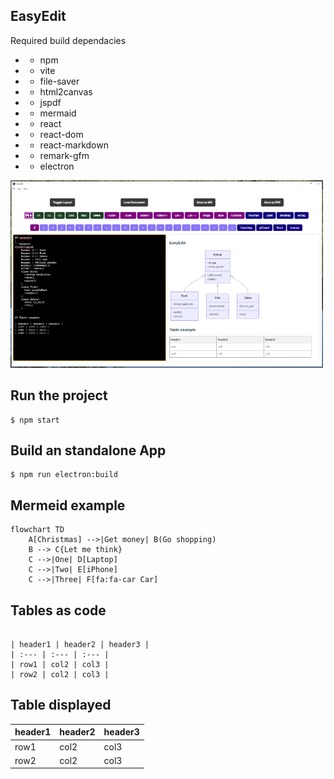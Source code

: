 ## EasyEdit

Required build dependacies

- - npm
- - vite
- - file-saver
- - html2canvas
- - jspdf
- - mermaid
- - react
- - react-dom
- - react-markdown
- - remark-gfm
- - electron

<img src="./screenshots/sample001.png" alt="Example" width="500" height="300">

## Run the project

```
$ npm start
```

## Build an standalone App
```
$ npm run electron:build
```

## Mermeid example

```mermaid
flowchart TD
    A[Christmas] -->|Get money| B(Go shopping)
    B --> C{Let me think}
    C -->|One| D[Laptop]
    C -->|Two| E[iPhone]
    C -->|Three| F[fa:fa-car Car]
```

## Tables as code
```

| header1 | header2 | header3 |
| :--- | :--- | :--- |
| row1 | col2 | col3 |
| row2 | col2 | col3 |

```

## Table displayed

| header1 | header2 | header3 |
| :--- | :--- | :--- |
| row1 | col2 | col3 |
| row2 | col2 | col3 |
